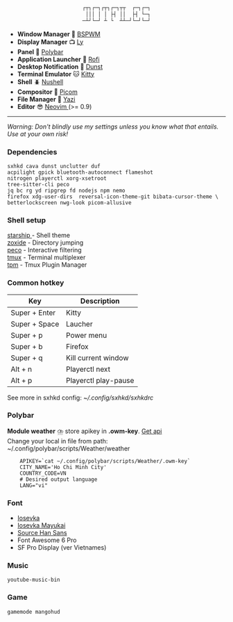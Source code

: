 <div align="center">

```css

┌┬┐┌─┐┌┬┐┌─┐┬┬  ┌─┐┌─┐
 │││ │ │ ├┤ ││  ├┤ └─┐
─┴┘└─┘ ┴ └  ┴┴─┘└─┘└─┘

```


</div>

- **Window Manager** :bento: [ BSPWM ](https://github.com/baskerville/bspwm)
- **Display Manager** :tv: [Ly](https://github.com/fairyglade/ly)
- **Panel** :blossom: [ Polybar ](https://github.com/polybar/polybar)
- **Application Launcher** :rocket: [ Rofi ](https://github.com/davatorium/rofi)
- **Desktop Notification** :herb: [Dunst](https://github.com/dunst-project/dunst)
- **Terminal Emulator** :cat: [ Kitty ](https://sw.kovidgoyal.net/kitty)
- **Shell** :beetle: [ Nushell ](https://www.nushell.sh)
- **Compositor** :shaved_ice: [Picom](https://github.com/yshui/picom)
- **File Manager** :flower_playing_cards: [ Yazi ](https://yazi-rs.github.io/docs/)
- **Editor** :sunglasses: [ Neovim ](https://github.com/neovim/neovim) (>= 0.9)

---

_Warning: Don't blindly use my settings unless you know what that entails. Use at your own risk!_

### Dependencies

```
sxhkd cava dunst unclutter duf
acpilight gpick bluetooth-autoconnect flameshot
nitrogen playerctl xorg-xsetroot
tree-sitter-cli peco
jq bc rg yd ripgrep fd nodejs npm nemo
firefox xdg-user-dirs  reversal-icon-theme-git bibata-cursor-theme \
betterlockscreen nwg-look picom-allusive
```

### Shell setup

[ starship ](https://starship.rs/) - Shell theme  
[zoxide](https://github.com/ajeetdsouza/zoxide) - Directory jumping  
[peco](https://github.com/peco/peco) - Interactive filtering  
[tmux](https://github.com/tmux/tmux) - Terminal multiplexer  
[tpm](https://github.com/tmux-plugins/tpm) - Tmux Plugin Manager

### Common hotkey
| Key  | Description   |
|-------------- | -------------- |
| Super + Enter | Kitty     |
| Super + Space | Laucher     |
| Super + p    | Power menu     |
| Super + b    | Firefox  |
| Super + q    | Kill current window |
| Alt   + n    | Playerctl next |
| Alt   + p    | Playerctl play-pause |

See more in sxhkd config: _~/.config/sxhkd/sxhkdrc_

### Polybar
__Module weather__ :cloud_with_lightning_and_rain: store apikey in __.owm-key__. [Get api](https://openweathermap.org/api)  
Change your local in file from path: ~/.config/polybar/scripts/Weather/weather
```
    APIKEY=`cat ~/.config/polybar/scripts/Weather/.owm-key`
    CITY_NAME='Ho Chi Minh City'
    COUNTRY_CODE=VN
    # Desired output language
    LANG="vi"
```

### Font
- [ Iosevka ](https://github.com/be5invis/Iosevka)
- [Iosevka Mayukai](https://github.com/Iosevka-Mayukai/Iosevka-Mayukai)
- [ Source Han Sans ](https://software.manjaro.org/package/adobe-source-han-sans-jp-fonts)
- Font Awesome 6 Pro
- SF Pro Display (ver Vietnames)

### Music
    youtube-music-bin
### Game
    gamemode mangohud
